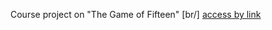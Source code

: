 Course project on "The Game of Fifteen" [br/]
[access by link](https://lab.d1bdg.xyz:2443/game_fifteen/)
